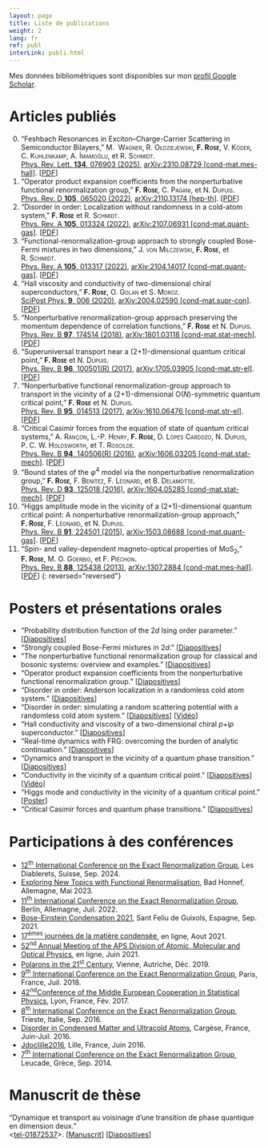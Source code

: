 ```yaml
---
layout: page
title: Liste de publications
weight: 2
lang: fr
ref: publ
interLink: publi.html
---
```


Mes données bibliométriques sont disponibles sur mon [profil Google Scholar](https://scholar.google.com/citations?user=Vw_RiCgAAAAJ).

<!--
# Prépublications


0. “Feshbach resonances of composite charge carrier states in atomically thin semiconductor heterostructures,” M. &nbsp;<span style="font-variant:small-caps;">Wagner</span>, R.&nbsp;<span style="font-variant:small-caps;">Ołdziejewski</span>, **F.&nbsp;<span style="font-variant:small-caps;">Rose</span>**, V.&nbsp;<span style="font-variant:small-caps;">Köder</span>, C.&nbsp;<span style="font-variant:small-caps;">Kuhlenkamp</span>, A.&nbsp;<span style="font-variant:small-caps;">İmamoğlu</span>, et R.&nbsp;<span style="font-variant:small-caps;">Schmidt</span>.   
[arXiv:2310.08729 [cond-mat.mes-hall]](https://arxiv.org/abs/2310.08729). 
{: reversed="reversed"}
-->

# Articles publiés

0. “Feshbach Resonances in Exciton–Charge-Carrier Scattering in Semiconductor Bilayers,” M. &nbsp;<span style="font-variant:small-caps;">Wagner</span>, R.&nbsp;<span style="font-variant:small-caps;">Ołdziejewski</span>, **F.&nbsp;<span style="font-variant:small-caps;">Rose</span>**, V.&nbsp;<span style="font-variant:small-caps;">Köder</span>, C.&nbsp;<span style="font-variant:small-caps;">Kuhlenkamp</span>, A.&nbsp;<span style="font-variant:small-caps;">İmamoğlu</span>, et R.&nbsp;<span style="font-variant:small-caps;">Schmidt</span>.   
[Phys. Rev. Lett. **134**, 076903 (2025)](https://doi.org/10.1103/PhysRevLett.134.076903), [arXiv:2310.08729 [cond-mat.mes-hall]](https://arxiv.org/abs/2310.08729). [[PDF]({{site.baseurl}}/docs/PhysRevLett.134.076903.pdf)]
0. “Operator product expansion coefficients from the nonperturbative functional renormalization group,” **F.&nbsp;<span style="font-variant:small-caps;">Rose</span>**, C.&nbsp;<span style="font-variant:small-caps;">Pagani</span>, et N.&nbsp;<span style="font-variant:small-caps;">Dupuis</span>.  
[Phys. Rev. D **105**, 065020 (2022)](https://doi.org/10.1103/PhysRevD.105.065020),
[arXiv:2110.13174 [hep-th]](https://arxiv.org/abs/2110.13174). [[PDF]({{site.baseurl}}/docs/PhysRevD.105.065020.pdf)]
0. “Disorder in order: Localization without randomness in a cold-atom system,” **F.&nbsp;<span style="font-variant:small-caps;">Rose</span>** et R.&nbsp;<span style="font-variant:small-caps;">Schmidt</span>.  
[Phys. Rev. A **105**, 013324 (2022)](https://doi.org/10.1103/PhysRevA.105.013324), [arXiv:2107.06931 [cond-mat.quant-gas]](https://arxiv.org/abs/2107.06931). [[PDF]({{site.baseurl}}/docs/PhysRevA.105.013324.pdf)]
0.  “Functional-renormalization-group approach to strongly coupled Bose-Fermi mixtures in two dimensions,” J.&nbsp;<span style="font-variant:small-caps;">von&nbsp;Milczewski</span>, **F.&nbsp;<span style="font-variant:small-caps;">Rose</span>**, et R.&nbsp;<span style="font-variant:small-caps;">Schmidt</span>.  
[Phys. Rev. A **105**, 013317 (2022)](https://doi.org/10.1103/PhysRevA.105.013317), [arXiv:2104.14017 [cond-mat.quant-gas]](https://arxiv.org/abs/2104.14017). [[PDF]({{site.baseurl}}/docs/PhysRevA.105.013317.pdf)] 
0.  “Hall viscosity and conductivity of two-dimensional chiral superconductors,” **F.&nbsp;<span style="font-variant:small-caps;">Rose</span>**, O.&nbsp;<span style="font-variant:small-caps;">Golan</span> et S.&nbsp;<span style="font-variant:small-caps;">Moroz</span>.  
[SciPost Phys. **9**, 006 (2020)](https://doi.org/10.21468/SciPostPhys.9.1.006), [arXiv:2004.02590 [cond-mat.supr-con]](https://arxiv.org/abs/2004.02590).   [[PDF]({{site.baseurl}}/docs/SciPostPhys_9_1_006.pdf)]
0. “Nonperturbative renormalization-group approach preserving the momentum dependence of correlation functions,” **F.&nbsp;<span style="font-variant:small-caps;">Rose</span>** et N.&nbsp;<span style="font-variant:small-caps;">Dupuis</span>.  
[Phys. Rev. B **97**, 174514 (2018)](https://doi.org/10.1103/PhysRevB.97.174514), [arXiv:1801.03118 [cond-mat.stat-mech]](https://arxiv.org/abs/1801.03118). [[PDF]({{site.baseurl}}/docs/PhysRevB.97.174514.pdf)]
0. “Superuniversal transport near a (2+1)-dimensional quantum critical point,” **F.&nbsp;<span style="font-variant:small-caps;">Rose</span>** et N.&nbsp;<span style="font-variant:small-caps;">Dupuis</span>.  
 [Phys. Rev. B **96**, 100501(R) (2017)](https://dx.doi.org/10.1103/PhysRevB.96.100501), [arXiv:1705.03905 [cond-mat.str-el]](https://arxiv.org/abs/1705.03905). [[PDF]({{site.baseurl}}/docs/PhysRevB.96.100501.pdf)]
0. “Nonperturbative functional renormalization-group approach to transport in the vicinity of a (2+1)-dimensional O(*N*)-symmetric quantum critical point,” **F.&nbsp;<span style="font-variant:small-caps;">Rose</span>** et N.&nbsp;<span style="font-variant:small-caps;">Dupuis</span>.  
 [Phys. Rev. B **95**, 014513 (2017)](https://dx.doi.org/10.1103/PhysRevB.95.014513), [arXiv:1610.06476 [cond-mat.str-el]](https://arxiv.org/abs/1610.06476). [[PDF]({{site.baseurl}}/docs/PhysRevB.95.014513.pdf)]
0. “Critical Casimir forces from the equation of state of quantum critical systems,” A.&nbsp;<span style="font-variant:small-caps;">Rançon</span>, L.-P.&nbsp;<span style="font-variant:small-caps;">Henry</span>, **F.&nbsp;<span style="font-variant:small-caps;">Rose</span>**, D.&nbsp;<span style="font-variant:small-caps;">Lopes&nbsp;Cardozo</span>, N.&nbsp;<span style="font-variant:small-caps;">Dupuis</span>, P.&nbsp;C.&nbsp;W.&nbsp;<span style="font-variant:small-caps;">Holdsworth</span>, et T.&nbsp;<span style="font-variant:small-caps;">Roscilde</span>.  
 [Phys. Rev. B **94**, 140506(R) (2016)](https://dx.doi.org/10.1103/PhysRevB.94.140506), [arXiv:1606.03205 [cond-mat.stat-mech]](https://arxiv.org/abs/1606.03205). [[PDF]({{site.baseurl}}/docs/PhysRevB.94.140506.pdf)]
0. “Bound states of the *φ*<sup>4</sup> model via the nonperturbative renormalization group,” **F.&nbsp;<span style="font-variant:small-caps;">Rose</span>**, F.&nbsp;<span style="font-variant:small-caps;">Benitez</span>, F.&nbsp;<span style="font-variant:small-caps;">Léonard</span>, et B.&nbsp;<span style="font-variant:small-caps;">Delamotte</span>.  
 [Phys. Rev. D **93**, 125018 (2016)](https://dx.doi.org/10.1103/PhysRevD.93.125018), [arXiv:1604.05285 [cond-mat.stat-mech]](https://arxiv.org/abs/1604.05285). [[PDF]({{site.baseurl}}/docs/PhysRevD.93.125018.pdf)]
0. “Higgs amplitude mode in the vicinity of a (2+1)-dimensional quantum critical point: A nonperturbative renormalization-group approach,” **F.&nbsp;<span style="font-variant:small-caps;">Rose</span>**, F.&nbsp;<span style="font-variant:small-caps;">Léonard</span>, et N.&nbsp;<span style="font-variant:small-caps;">Dupuis</span>.  
 [Phys. Rev. B **91**, 224501 (2015)](https://dx.doi.org/10.1103/PhysRevB.91.224501), [arXiv:1503.08688 [cond-mat.quant-gas]](https://arxiv.org/abs/1503.08688). [[PDF]({{site.baseurl}}/docs/PhysRevB.91.224501.pdf)]
0. “Spin- and valley-dependent magneto-optical properties of MoS<sub>2</sub>,” **F.&nbsp;<span style="font-variant:small-caps;">Rose</span>**, M.&nbsp;O.&nbsp;<span style="font-variant:small-caps;">Goerbig</span>, et F.&nbsp;<span style="font-variant:small-caps;">Piéchon</span>.  
 [Phys. Rev. B **88**, 125438 (2013)](https://dx.doi.org/10.1103/PhysRevB.88.125438), [arXiv:1307.2884 [cond-mat.mes-hall]](https://arxiv.org/abs/1307.2884). [[PDF]({{site.baseurl}}/docs/PhysRevB.88.125438.pdf)]
{: reversed="reversed"}

# Posters et présentations orales

* “Probability distribution function of the 2*d* Ising order parameter.” [[Diapositives]({{site.baseurl}}/docs/Rose_ERG24.pdf)]
* “Strongly coupled Bose-Fermi mixtures in 2*d*.” [[Diapositives]({{site.baseurl}}/docs/BFMixtures.pdf)]
* “The nonperturbative functional renormalization group for classical and bosonic systems: overview and examples.” [[Diapositives]({{site.baseurl}}/docs/Rose_LMUSeminar22.pdf)]
* “Operator product expansion coefficients from the nonperturbative functional renormalization group.” [[Diapositives]({{site.baseurl}}/docs/rose_erg22.pdf)]
* “Disorder in order: Anderson localization in a randomless cold atom system.” [[Diapositives]({{site.baseurl}}/docs/rose_groupSem20.pdf)]
* “Disorder in order: simulating a random scattering potential with a randomless cold atom system.” [[Diapositives]({{site.baseurl}}/docs/rose_vienna19.pdf)] [[Vidéo](https://www.youtube.com/watch?v=3MMhnhb2H9Y)]
* “Hall conductivity and viscosity of a two-dimensional chiral *p*+i*p* superconductor.” [[Diapositives]({{site.baseurl}}/docs/rose_retreat19.pdf)]
* “Real-time dynamics with FRG: overcoming the burden of analytic continuation.” [[Diapositives]({{site.baseurl}}/docs/rose_erg18.pdf)]
* “Dynamics and transport in the vicinity of a quantum phase transition.” [[Diapositives]({{site.baseurl}}/docs/seminar_munchen.pdf)]
* “Conductivity in the vicinity of a quantum critical point.” [[Diapositives]({{site.baseurl}}/docs/rose_erg16.pdf)] [[Vidéo](https://indico.ictp.it/event/7608/session/2/contribution/42/material/video/0.link)]
* “Higgs mode and conductivity in the vicinity of a quantum critical point.” [[Poster]({{site.baseurl}}/docs/poster_cargese.pdf)]
* “Critical Casimir forces and quantum phase transitions.” [[Diapositives]({{site.baseurl}}/docs/rose_casimir.pdf)]

# Participations à des conférences

* [12<sup>th</sup> International Conference on the Exact Renormalization Group](https://indico.cern.ch/event/1244171/), Les Diablerets, Suisse, Sep. 2024.
* [Exploring New Topics with Functional Renormalisation](https://www.we-heraeus-stiftung.de/veranstaltungen/exploring-new-topics-with-functional-renormalisation/), Bad Honnef, Allemagne, Mai 2023.
* [11<sup>th</sup> International Conference on the Exact Renormalization Group](https://indico.tpi.uni-jena.de/event/199/), Berlin, Allemagne, Juil. 2022.
* [Bose-Einstein Condensation 2021](https://bec2021.org), Sant Feliu de Guixols, Espagne, Sep. 2021.
* [17<sup>èmes</sup> journées de la matière condensée](https://jmc17.sciencesconf.org), en ligne, Aout 2021.
* [52<sup>nd</sup> Annual Meeting of the APS Division of Atomic, Molecular and Optical Physics](http://meetings.aps.org/Meeting/DAMOP21), en ligne, Juin 2021.
* [Polarons in the 21<sup>st</sup> Century](https://www.esi.ac.at/events/e25/), Vienne, Autriche, Déc. 2019.
* [9<sup>th</sup> International Conference on the Exact Renormalization Group](https://erg2018.sciencesconf.org), Paris, France, Juil. 2018.
* [42<sup>nd</sup>Conference of the Middle European Cooperation in Statistical Physics](https://meco42.sciencesconf.org), Lyon, France, Fév. 2017.
* [8<sup>th</sup> International Conference on the Exact Renormalization Group](https://indico.ictp.it/event/7608/), Trieste, Italie, Sep. 2016.
* [Disorder in Condensed Matter and Ultracold Atoms](https://dcmua2016.sciencesconf.org), Cargèse, France, Juin-Juil. 2016.
* [Jdoclille2016](https://jdoclille2016.sciencesconf.org), Lille, France, Juin 2016.
* [7<sup>th</sup> International Conference on the Exact Renormalization Group](http://erg2014.phys.uoa.gr), Leucade, Grèce, Sep. 2014.



# Manuscrit de thèse

“Dynamique et transport au voisinage d’une transition de phase quantique en dimension deux.”  
<[tel-01872537](https://tel.archives-ouvertes.fr/tel-01872537)>. [[Manuscrit]({{site.baseurl}}/docs/Rose_manuscrit.pdf)] [[Diapositives]({{site.baseurl}}/docs/soutenance_rose.pdf)]

